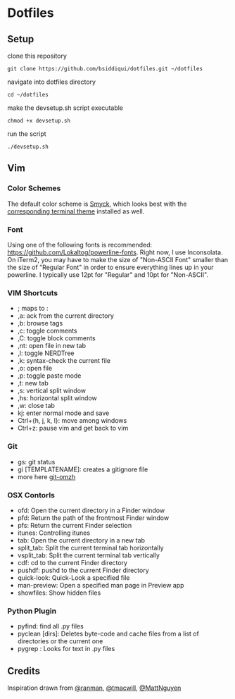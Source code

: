 # Dotfiles

## Setup

clone this repository
```
git clone https://github.com/bsiddiqui/dotfiles.git ~/dotfiles
```
navigate into dotfiles directory
```
cd ~/dotfiles
```
make the devsetup.sh script executable
```
chmod +x devsetup.sh
```
run the script
```
./devsetup.sh
```

## Vim

### Color Schemes

The default color scheme is [Smyck](https://github.com/hukl/Smyck-Color-Scheme/), which looks best with the [corresponding terminal theme](https://github.com/hukl/Smyck-Color-Scheme/) installed as well.

### Font

Using one of the following fonts is recommended: https://github.com/Lokaltog/powerline-fonts. Right now, I use Inconsolata. On iTerm2, you may have to make the size of "Non-ASCII Font" smaller than the size of "Regular Font" in order to ensure everything lines up in your powerline. I typically use 12pt for "Regular" and 10pt for "Non-ASCII".

### VIM Shortcuts

* ; maps to :
* ,a: ack from the current directory
* ,b: browse tags
* ,c: toggle comments
* ,C: toggle block comments
* ,nt: open file in new tab
* ,l: toggle NERDTree
* ,k: syntax-check the current file
* ,o: open file
* ,p: toggle paste mode
* ,t: new tab
* ,s: vertical split window
* ,hs: horizontal split window
* ,w: close tab
* kj: enter normal mode and save
* Ctrl+{h, j, k, l}: move among windows
* Ctrl+z: pause vim and get back to vim

### Git
* gs: git status
* gi [TEMPLATENAME]: creates a gitignore file
* more here [git-omzh](https://github.com/robbyrussell/oh-my-zsh/tree/master/plugins/git)
### OSX Contorls
* ofd: Open the current directory in a Finder window
* pfd: Return the path of the frontmost Finder window
* pfs:	Return the current Finder selection
* itunes: Controlling itunes
* tab:	Open the current directory in a new tab
* split_tab:	Split the current terminal tab horizontally
* vsplit_tab:	Split the current terminal tab vertically
* cdf:	cd to the current Finder directory
* pushdf:	pushd to the current Finder directory
* quick-look:	Quick-Look a specified file
* man-preview:	Open a specified man page in Preview app
* showfiles:	Show hidden files

### Python Plugin
* pyfind: find all .py files
* pyclean [dirs]: Deletes byte-code and cache files from a list of directories or the current one
* pygrep <text>: Looks for text in .py files

## Credits

Inspiration drawn from [@ranman](https://github.com/ranman/), [@tmacwill](https://github.com/tmacwill/), [@MattNguyen](https://github.com/MattNguyen/)

